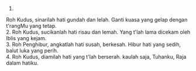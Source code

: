 1.
Roh Kudus, sinarilah hati gundah dan lelah.
Ganti kuasa yang gelap dengan t'rangMu yang tetap.
<br>
2.
Roh Kudus, sucikanlah hati risau dan lemah.
Yang t'lah lama dicekam oleh Iblis yang kejam.
<br>
3.
Roh Penghibur, angkatlah hati susah, berkesah.
Hibur hati yang sedih, balut luka yang perih.
<br>
4.
Roh Kudus, diamilah hati yang t'lah berserah.
kaulah saja, Tuhanku, Raja dalam hatiku.
